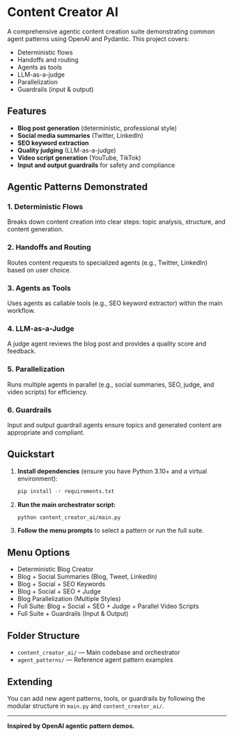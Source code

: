 # Content Creator AI

A comprehensive agentic content creation suite demonstrating common agent patterns using OpenAI and Pydantic. This project covers:

- Deterministic flows
- Handoffs and routing
- Agents as tools
- LLM-as-a-judge
- Parallelization
- Guardrails (input & output)

## Features
- **Blog post generation** (deterministic, professional style)
- **Social media summaries** (Twitter, LinkedIn)
- **SEO keyword extraction**
- **Quality judging** (LLM-as-a-judge)
- **Video script generation** (YouTube, TikTok)
- **Input and output guardrails** for safety and compliance

## Agentic Patterns Demonstrated

### 1. Deterministic Flows
Breaks down content creation into clear steps: topic analysis, structure, and content generation.

### 2. Handoffs and Routing
Routes content requests to specialized agents (e.g., Twitter, LinkedIn) based on user choice.

### 3. Agents as Tools
Uses agents as callable tools (e.g., SEO keyword extractor) within the main workflow.

### 4. LLM-as-a-Judge
A judge agent reviews the blog post and provides a quality score and feedback.

### 5. Parallelization
Runs multiple agents in parallel (e.g., social summaries, SEO, judge, and video scripts) for efficiency.

### 6. Guardrails
Input and output guardrail agents ensure topics and generated content are appropriate and compliant.

## Quickstart

1. **Install dependencies** (ensure you have Python 3.10+ and a virtual environment):
   ```bash
   pip install -r requirements.txt
   ```

2. **Run the main orchestrator script:**
   ```bash
   python content_creator_ai/main.py
   ```

3. **Follow the menu prompts** to select a pattern or run the full suite.

## Menu Options
- Deterministic Blog Creator
- Blog + Social Summaries (Blog, Tweet, LinkedIn)
- Blog + Social + SEO Keywords
- Blog + Social + SEO + Judge
- Blog Parallelization (Multiple Styles)
- Full Suite: Blog + Social + SEO + Judge + Parallel Video Scripts
- Full Suite + Guardrails (Input & Output)

## Folder Structure
- `content_creator_ai/` — Main codebase and orchestrator
- `agent_patterns/` — Reference agent pattern examples

## Extending
You can add new agent patterns, tools, or guardrails by following the modular structure in `main.py` and `content_creator_ai/`.

---

**Inspired by OpenAI agentic pattern demos.**
